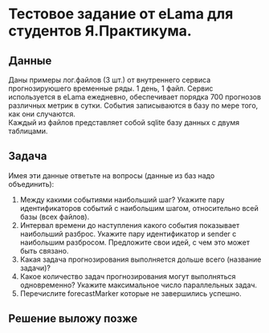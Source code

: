 # Тестовое задание от eLama для студентов Я.Практикума.

## Данные
Даны примеры лог.файлов (3 шт.) от внутреннего сервиса прогнозируюшего временные ряды. 1 день, 1 файл. Сервис используется в eLama ежедневно, обеспечивает порядка 700 прогнозов различных метрик в сутки. События записываются в базу по мере того, как они случаются.  
Каждый из файлов представляет собой sqlite базу данных с двумя таблицами.  


## Задача 

Имея эти данные ответьте на вопросы (данные из баз надо объединить):
1. Между какими событиями наибольший шаг? Укажите пару идентификаторов
событий с наибольшим шагом, относительно всей базы (всех файлов).
2. Интервал времени до наступления какого события показывает наибольший
разброс. Укажите пару идентификатор и sender с наибольшим разбросом.
Предложите свои идей, с чем это может быть связано.
3. Какая задача прогнозирования выполняется дольше всего (название задачи)?
4. Какое количество задач прогнозирования могут выполняться одновременно?
Укажите максимальное число параллельных задач.
5. Перечислите forecastMarker которые не завершились успешно.

## Решение выложу позже
